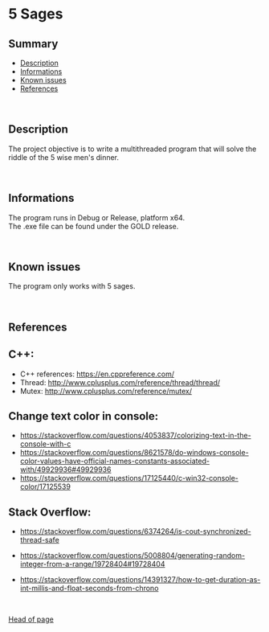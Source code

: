 # **5 Sages**

## **Summary**

- [Description](#Description)
- [Informations](#Informations)
- [Known issues](#Known%20issues)
- [References](#References)

<br>

## **Description**

The project objective is to write a multithreaded program that will solve the riddle of the 5 wise men's dinner.

<br>

## **Informations**

The program runs in Debug or Release, platform x64.  
The .exe file can be found under the GOLD release.

<br>

## **Known issues**

The program only works with 5 sages.

<br>

## **References**

C++:
---
- C++ references: https://en.cppreference.com/
- Thread: http://www.cplusplus.com/reference/thread/thread/
- Mutex: http://www.cplusplus.com/reference/mutex/

Change text color in console:
---
- https://stackoverflow.com/questions/4053837/colorizing-text-in-the-console-with-c
- https://stackoverflow.com/questions/8621578/do-windows-console-color-values-have-official-names-constants-associated-with/49929936#49929936
- https://stackoverflow.com/questions/17125440/c-win32-console-color/17125539

Stack Overflow:
---
- https://stackoverflow.com/questions/6374264/is-cout-synchronized-thread-safe

- https://stackoverflow.com/questions/5008804/generating-random-integer-from-a-range/19728404#19728404

- https://stackoverflow.com/questions/14391327/how-to-get-duration-as-int-millis-and-float-seconds-from-chrono

<br>

[Head of page](#Summary)
